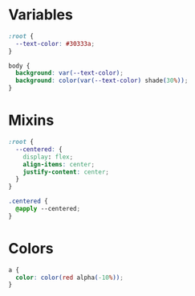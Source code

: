 # Variables

```css
:root {
  --text-color: #30333a;
}

body {
  background: var(--text-color);
  background: color(var(--text-color) shade(30%));
}
```

# Mixins

```css
:root {
  --centered: {
    display: flex;
    align-items: center;
    justify-content: center;
  }
}

.centered {
  @apply --centered;
}
```

# Colors

```css
a {
  color: color(red alpha(-10%));
}
```
